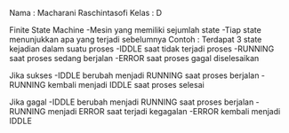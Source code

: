 Nama : Macharani Raschintasofi
Kelas : D

Finite State Machine
-Mesin yang memiliki sejumlah state
-Tiap state menunjukkan apa yang terjadi sebelumnya
Contoh :
Terdapat 3 state kejadian dalam suatu proses
-IDDLE saat tidak terjadi proses
-RUNNING saat proses sedang berjalan
-ERROR saat proses gagal diselesaikan

Jika sukses
-IDDLE berubah menjadi RUNNING saat proses berjalan
-RUNNING kembali menjadi IDDLE saat proses selesai

Jika gagal
-IDDLE berubah menjadi RUNNING saat proses berjalan
-RUNNING menjadi ERROR saat terjadi kegagalan
-ERROR kembali menjadi IDDLE
